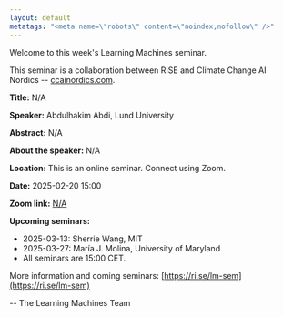 ```yaml
---
layout: default
metatags: "<meta name=\"robots\" content=\"noindex,nofollow\" />"
---
```

 
Welcome to this week's Learning Machines seminar.

This seminar is a collaboration between RISE and Climate Change AI Nordics -- [ccainordics.com](https://ccainordics.com/).

**Title:** N/A

**Speaker:** Abdulhakim Abdi, Lund University

**Abstract:** N/A

**About the speaker:** N/A

**Location:** This is an online seminar. Connect using Zoom.

**Date:** 2025-02-20 15:00

**Zoom link:** [N/A](N/A)

**Upcoming seminars:**

* 2025-03-13: Sherrie Wang, MIT
* 2025-03-27: María J. Molina, University of Maryland
* All seminars are 15:00 CET.

More information and coming seminars: [https://ri.se/lm-sem](https://ri.se/lm-sem)

-- The Learning Machines Team

